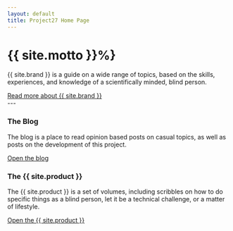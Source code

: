 ```yaml
---
layout: default
title: Project27 Home Page
---
```


# {{ site.motto }}%}

{{ site.brand }} is a guide on a wide range of topics, based on the skills, experiences, and knowledge of a scientifically minded, blind person.

<div>
      <a href="./about/index.html" class="btn btn-lg" class="mybtn">Read more about {{ site.brand }}</a>
</div>
---
<div class="row">
<div class="col-md-6">
<h3>The Blog</h3>

<p>The blog is a place to read opinion based posts on casual topics, as well as posts on the development of this project.</p>

<a href="./blog/index.html" class= "mybtn">Open the blog</a>
</div>
<div class="col-md-6">
<h3>The {{ site.product }}</h3>

<p>The {{ site.product }} is a set of volumes, including scribbles on how to do specific things as a blind person, let it be a technical challenge, or a matter of lifestyle.</p>

<a href="./guide/index.html" class="mybtn">Open the {{ site.product }}</a>
</div>